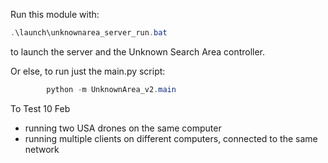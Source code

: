 Run this module with:
```powershell
.\launch\unknownarea_server_run.bat
```
to launch the server and the Unknown Search Area controller.

Or else, to run just the main.py script:
```powershell
        python -m UnknownArea_v2.main
```

To Test 10 Feb
- running two USA drones on the same computer
- running multiple clients on different computers, connected to the same network

